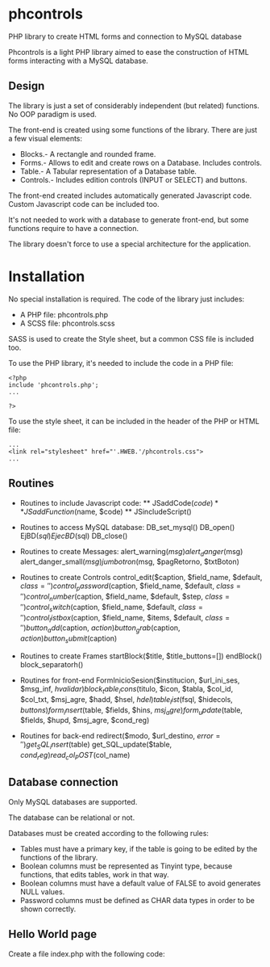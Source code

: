 # phcontrols

PHP library to create HTML forms and connection to MySQL database

Phcontrols is a light PHP library aimed to ease the construction of HTML forms interacting with a MySQL database.

## Design

The library is just a set of considerably independent (but related) functions. No OOP paradigm is used.

The front-end is created using some functions of the library. There are just a few visual elements:

- Blocks.- A rectangle and rounded frame.
- Forms.- Allows to edit and create rows on a Database. Includes controls.
- Table.- A Tabular representation of a Database table.
- Controls.- Includes edition controls (INPUT or SELECT) and buttons.

The front-end created includes automatically generated Javascript code. Custom Javascript code can be included too.

It's not needed to work with a database to generate front-end, but some functions require to have a connection.

The library doesn't force to use a special architecture for the application.

# Installation

No special installation is required. The code of the library just includes:

- A PHP file: phcontrols.php
- A SCSS file: phcontrols.scss

SASS is used to create the Style sheet, but a common CSS file is included too.

To use the PHP library, it's needed to include the code in a PHP file:

```
<?php
include 'phcontrols.php';
...

?>
```

To use the style sheet, it can be included in the header of the PHP or HTML file:

```
...
<link rel="stylesheet" href="'.HWEB.'/phcontrols.css">
...
```

## Routines

* Routines to include Javascript code:
** JSaddCode($code)
** JSaddFunction($name, $code)
** JSincludeScript()

* Routines to access MySQL database:
DB_set_mysql()
DB_open()
EjBD($sql)
EjecBD($sql)
DB_close()

* Routines to create Messages:
alert_warning($msg)
alert_danger($msg)
alert_danger_small($msg)
jumbotron($msg, $pagRetorno, $txtBoton)

* Routines to create Controls
control_edit($caption, $field_name, $default, $class='')
control_password($caption, $field_name, $default, $class='')
control_number($caption, $field_name, $default, $step, $class='')
control_switch($caption, $field_name, $default, $class='')
control_listbox($caption, $field_name, $items, $default, $class='')
button_add($caption, $action)
button_grab($caption, $action)
button_submit($caption)

* Routines to create Frames
startBlock($title, $title_buttons=[])
endBlock()
block_separatorh()

* Routines for front-end
FormInicioSesion($institucion, $url_ini_ses, $msg_inf, $hvalidar)
block_table_icons($titulo, $icon, $tabla, $col_id, $col_txt, $msj_agre, $hadd, $hsel, $hdel)
table_list($fsql, $hidecols, $buttons)
form_insert($table, $fields, $hins, $msj_agre)
form_update($table, $fields, $hupd, $msj_agre, $cond_reg)

* Routines for back-end
redirect($modo, $url_destino, $error='')
get_SQL_insert($table)
get_SQL_update($table, $cond_reg)
read_col_POST($col_name)

## Database connection

Only MySQL databases are supported. 

The database can be relational or not. 

Databases must be created according to the following rules:

 - Tables must have a primary key, if the table is going to be edited by the functions of the library.
 - Boolean columns must be represented as Tinyint type, because functions, that edits tables, work in that way.
 - Boolean columns must have a default value of FALSE to avoid generates NULL values.
 - Password columns must be defined as CHAR data types in order to be shown correctly.

## Hello World page

Create a file index.php with the following code:

